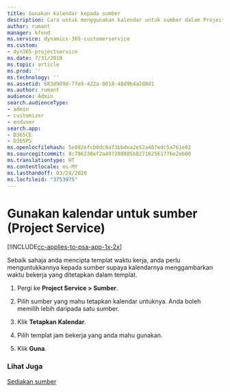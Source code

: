 ```yaml
---
title: Gunakan kalendar kepada sumber
description: Cara untuk menggunakan kalendar untuk sumber dalam Project Service
author: rumant
manager: kfend
ms.service: dynamics-365-customerservice
ms.custom:
- dyn365-projectservice
ms.date: 7/31/2018
ms.topic: article
ms.prod: ''
ms.technology: ''
ms.assetid: 683d909d-7fe9-422a-8018-48d9b4a2d8d1
ms.author: rumant
audience: Admin
search.audienceType:
- admin
- customizer
- enduser
search.app:
- D365CE
- D365PS
ms.openlocfilehash: 5e882efcb0dc8a73bbdea2e52a407edc5a761e02
ms.sourcegitcommit: 8c786230ef2a497280885b827162561776e2eb00
ms.translationtype: HT
ms.contentlocale: ms-MY
ms.lasthandoff: 03/24/2020
ms.locfileid: "3753975"
---
```

# <a name="apply-a-calendar-to-a-resource-project-service"></a>Gunakan kalendar untuk sumber (Project Service)

[!INCLUDE[cc-applies-to-psa-app-1x-2x](../includes/cc-applies-to-psa-app-1x-2x.md)]

Sebaik sahaja anda mencipta templat waktu kerja, anda perlu menguntukkannya kepada sumber supaya kalendarnya menggambarkan waktu bekerja yang ditetapkan dalam templat.  
  
1.  Pergi ke **Project Service > Sumber**.  
  
2.  Pilih sumber yang mahu tetapkan kalendar untuknya. Anda boleh memilih lebih daripada satu sumber.  
  
3.  Klik **Tetapkan Kalendar**.  
  
4.  Pilih templat jam bekerja yang anda mahu gunakan.  
  
5.  Klik **Guna**.  
  
### <a name="see-also"></a>Lihat Juga  
 [Sediakan sumber](../project-service/set-up-resources.md)
